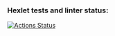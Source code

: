 ### Hexlet tests and linter status:
[![Actions Status](https://github.com/IceHot21/frontend-project-44/workflows/hexlet-check/badge.svg)](https://github.com/IceHot21/frontend-project-44/actions)